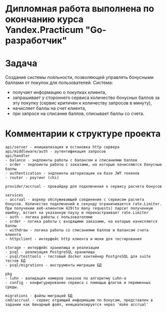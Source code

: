 # Дипломная работа выполнена по окончанию курса Yandex.Practicum "Go-разработчик"

# Задача 
Создание системы лояльности, позволяющей управлять бонусными баллами от покупок для пользователей.
Система: 
- получает информацию о покупках клиента, 
- запрашивает у стороннего сервиса количество бонусных баллов за эту покупку (сервис критичен к количеству запросов в минуту),
- начисляет баллы на счет клиента,
- при запросе на списание баллов, списывает баллы со счета. 

# Комментарии к структуре проекта
```
api/server - инициализация и остановка http сервера
api/middleware/auth - аутентификация запросов
api/handler
- balance - эндпоинты работы с балансом и списаниями баллов
- order - эндпоинты работы с заказами, на которые начисляются бонусные баллы
- authentication - эндпоинты авторизации на базе JWT токенов
- router - роутинг (chi)

provider/accrual - провайдер для подключения к сервису расчета бонусов

services
- accrual - воркер обслуживающий соединение с сервисом расчета бонусов. Количество подключений в секунду ограничивается rate.Limiter. При получении веб-клиентом 429(to many requests) парсит полученную ошибку, встает на указанную паузу и перенастраивает rate.Limiter
- auth - логика работы с пользователями
- order - логика работы с входящими заказами, на которые начисляются баллы
- withdraw - логика работы со списаниями баллов и балансом счета клиента
- httpclient - интерфейс http клиента и моки для тестирования

storage - интерфейс хранилища и реализации
- psql - реализация PostgreSQL хранилища
- psql/testtools - тестовый docker контейнер PostgreSQL для suite тестов БД
- psql/migrations - инструменты миграции БД

pkg
- luhn - валидация номеров заказов по алгоритму Luhn-а
- config - конфигурирование сервиса с помощью флагов и переменных среды.

migrations - файлы миграций БД
cmd/accrual - сервис отдающий информацию по бонусам, представлен в задании как бинарный файл, инициализируется через 'make accrual'
```